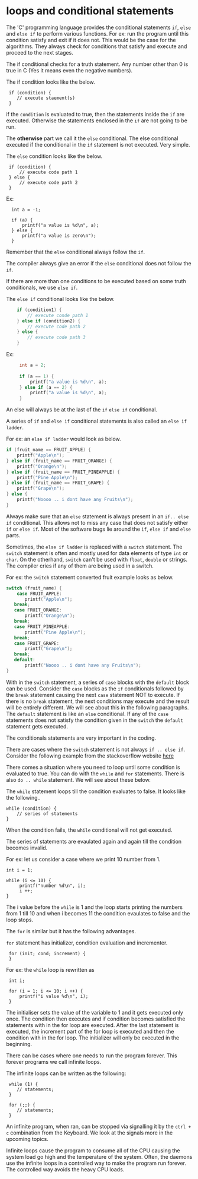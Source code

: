 # loops and conditional statements


The 'C' programming language provides the conditional statements `if`, `else` and `else if` to perform various functions. For ex: run the program until this condition satisfy and exit if it does not. This would be the case for the algorithms. They always check for conditions that satisfy and execute and proceed to the next stages.


The if conditional checks for a truth statement. Any number other than 0 is true in C (Yes it means even the negative numbers).

The if condition looks like the below.

     if (condition) {
        // execute staement(s)
     }
     
if the `condition` is evaluated to true, then the statements inside the `if` are executed. Otherwise the statements enclosed in the `if` are not going to be run.

The **otherwise** part we call it the `else` conditional. The else conditional executed if the conditional in the `if` statement is not executed. Very simple.

The `else` condition looks like the below.

     if (condition) {
         // execute code path 1
     } else {
         // execute code path 2
     }
     
     
 Ex:
 
      int a = -1;
      
      if (a) {
          printf("a value is %d\n", a);
      } else {
          printf("a value is zero\n");
      }

Remember that the `else` conditional always follow the `if`.

The compiler always give an error if the `else` conditional does not follow the `if`.

If there are more than one conditions to be executed based on some truth conditionals, we use `else if`. 

The `else if` conditional looks like the below.

```c
    if (condition1) {
        // execute conde path 1
    } else if (condition2) {
        // execute code path 2
    } else {
        // execute code path 3
    }
```    
    
 Ex: 
 
 ```c
      int a = 2;
     
      if (a == 1) {
          printf("a value is %d\n", a);
      } else if (a == 2) {
          printf("a value is %d\n", a);
      }
 ```
     
An else will always be at the last of the `if` `else if` conditional.

A series of `if` and `else if` conditional statements is also called an `else if ladder`.

For ex: an `else if ladder` would look as below.

```c
if (fruit_name == FRUIT_APPLE) {
    printf("Apple\n");
} else if (fruit_name == FRUIT_ORANGE) {
    printf("Orange\n");
} else if (fruit_name == FRUIT_PINEAPPLE) {
    printf("Pine Apple\n");
} else if (fruit_name == FRUIT_GRAPE) {
    printf("Grape\n");
} else {
    printf("Noooo .. i dont have any Fruits\n");
}
```

Always make sure that an `else` statement is always present in an `if.. else if` conditional. This allows not to miss any case that does not satisfy either `if` or `else if`. Most of the software bugs lie around the `if`, `else if` and `else` parts.

Sometimes, the `else if ladder` is replaced with a `switch` statement. The `switch` statement is often and mostly used for data elements of type `int` or `char`. On the otherhand, `switch` can't be used with `float`, `double` or strings. The compiler cries if any of them are being used in a switch.

For ex: the `switch` statement converted fruit example looks as below.

```c
switch (fruit_name) {
	case FRUIT_APPLE:
       printf("Apple\n");
   break;
   case FRUIT_ORANGE:
       printf("Orange\n");
   break;
   case FRUIT_PINEAPPLE:
       printf("Pine Apple\n");
   break;
   case FRUIT_GRAPE:
       printf("Grape\n");
   break;
   default:
       printf("Noooo .. i dont have any Fruits\n");
}
```
With in the `switch` statement, a series of `case` blocks with the `default` block can be used. Consider the `case` blocks as the `if` conditionals followed by the `break` statement causing the next `case` statement NOT to execute. If there is no `break` statement, the next conditions may execute and the result will be entirely different. We will see about this in the following paragraphs. The `default` statement is like an `else` conditional. If any of the `case` statements does not satisfy the condition given in the `switch` the `default` statement gets executed.

The conditionals statements are very important in the coding.

There are cases where the `switch` statement is not always `if .. else if`. Consider the following example from the stackoverflow website [here](http://programmers.stackexchange.com/questions/162574/why-do-we-have-to-use-break-in-switch)

There comes a situation where you need to loop until some condition is evaluated to true. You can do with the `while` and `for` statements. There is also `do .. while` statement. We will see about these below.

The `while` statement loops till the condition evaluates to false. It looks like the following..

    while (condition) {
        // series of statements    
    }

When the condition fails, the `while` conditional will not get executed.

The series of statements are evaulated again and again till the condition becomes invalid.

For ex: let us consider a case where we print 10 number from 1.

    int i = 1;
    
    while (i <= 10) {
         printf("number %d\n", i);
         i ++;
    }
    
The i value before the `while` is 1 and the loop starts printing the numbers from 1 till 10 and when i becomes 11 the condition evaulates to false and the loop stops.

The `for` is similar but it has the following advantages.

`for` statement has initializer, condition evaluation and incrementer.

     for (init; cond; increment) {
     }
     
For ex: the `while` loop is rewritten as 

     int i;
     
     for (i = 1; i <= 10; i ++) {
         printf("i value %d\n", i);
     }
     
The initialiser sets the value of the variable to 1 and it gets executed only once. The condition then executes and if condition becomes satisfied the statements with in the for loop are executed. After the last statement is executed, the increment part of the for loop is executed and then the condition with in the for loop. The initializer will only be executed in the beginning.

There can be cases where one needs to run the program forever. This forever programs we call infinite loops.

The infinite loops can be written as the following:

     while (1) {
        // statements;
     }
     
     for (;;) {
        // statements;
     }
     
An infinite program, when ran, can be stopped via signalling it by the `ctrl + c` combination from the Keyboard. We look at the signals more in the upcoming topics.

Infinite loops cause the program to consume all of the CPU causing the system load go high and the temperature of the system. Often, the daemons use the infinite loops in a controlled way to make the program run forever. The controlled way avoids the heavy CPU loads.